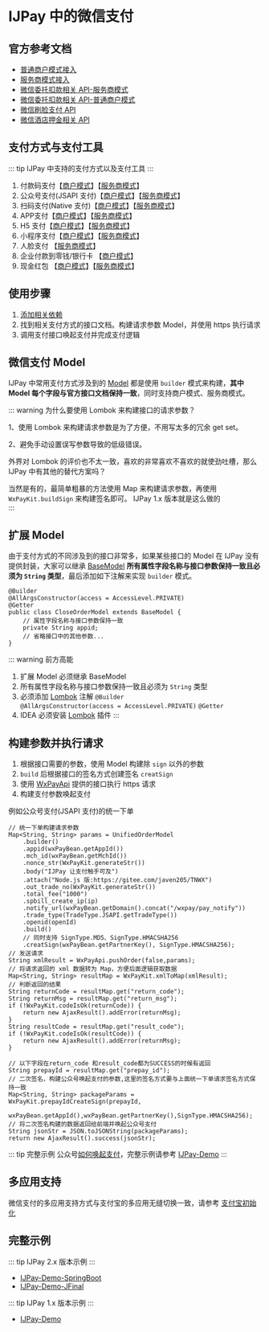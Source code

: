 # IJPay 中的微信支付

## 官方参考文档

- [普通商户模式接入](https://pay.weixin.qq.com/wiki/doc/api/index.html)
- [服务商模式接入](https://pay.weixin.qq.com/wiki/doc/api/sl.html)
- [微信委托扣款相关 API-服务商模式](https://pay.weixin.qq.com/wiki/doc/api/pap_sl.php?chapter=17_1)
- [微信委托扣款相关 API-普通商户模式](https://pay.weixin.qq.com/wiki/doc/api/pap.php?chapter=17_1)
- [微信刷脸支付 API](https://pay.weixin.qq.com/wiki/doc/wxfacepay/develop/backend.html)
- [微信酒店押金相关 API](https://pay.weixin.qq.com/wiki/doc/api/deposit_sl.php?chapter=26_1)

##  支付方式与支付工具

::: tip
IJPay 中支持的支付方式以及支付工具
:::

1. 付款码支付【[商户模式](https://pay.weixin.qq.com/wiki/doc/api/micropay.php?chapter=5_1)】【[服务商模式](https://pay.weixin.qq.com/wiki/doc/api/micropay_sl.php?chapter=5_1)】
2. 公众号支付(JSAPI 支付)【[商户模式](https://pay.weixin.qq.com/wiki/doc/api/jsapi.php?chapter=7_1)】【[服务商模式](https://pay.weixin.qq.com/wiki/doc/api/jsapi_sl.php?chapter=7_1)】
3. 扫码支付(Native 支付)【[商户模式](https://pay.weixin.qq.com/wiki/doc/api/native.php?chapter=6_1)】【[服务商模式](https://pay.weixin.qq.com/wiki/doc/api/native_sl.php?chapter=6_1)】
4. APP支付【[商户模式](https://pay.weixin.qq.com/wiki/doc/api/app/app.php?chapter=8_1)】【[服务商模式](https://pay.weixin.qq.com/wiki/doc/api/app/app_sl.php?chapter=8_1)】
5. H5 支付【[商户模式](https://pay.weixin.qq.com/wiki/doc/api/H5.php?chapter=15_1)】【[服务商模式](https://pay.weixin.qq.com/wiki/doc/api/H5_sl.php?chapter=15_1)】
6. 小程序支付【[商户模式](https://pay.weixin.qq.com/wiki/doc/api/wxa/wxa_api.php?chapter=7_3&index=1)】【[服务商模式](https://pay.weixin.qq.com/wiki/doc/api/wxa/wxa_sl_api.php?chapter=7_3&index=1)】
7. 人脸支付   【[服务商模式](https://pay.weixin.qq.com/wiki/doc/wxfacepay/)】
8. 企业付款到零钱/银行卡 【[商户模式](https://pay.weixin.qq.com/wiki/doc/api/tools/mch_pay.php?chapter=14_1)】
9. 现金红包  【[商户模式](https://pay.weixin.qq.com/wiki/doc/api/tools/cash_coupon.php?chapter=13_1)】【[服务商模式](https://pay.weixin.qq.com/wiki/doc/api/tools/cash_coupon_sl.php?chapter=13_1)】

## 使用步骤

1. [添加相关依赖](../maven.md)
2. 找到相关支付方式的接口文档。构建请求参数 Model，并使用 https 执行请求
3. 调用支付接口唤起支付并完成支付逻辑


## 微信支付 Model

IJPay 中常用支付方式涉及到的 [Model](https://gitee.com/javen205/IJPay/blob/master/IJPay-WxPay/src/main/java/com/ijpay/wxpay/model)
都是使用 `builder` 模式来构建，**其中 Model 每个字段与官方接口文档保持一致**，同时支持商户模式、服务商模式。

 ::: warning
 为什么要使用 Lombok 来构建接口的请求参数？

1、使用 Lombok 来构建请求参数是为了方便，不用写太多的冗余 get set。

2、避免手动设置误写参数导致的低级错误。

外界对 Lombok 的评价也不太一致，喜欢的非常喜欢不喜欢的就使劲吐槽，那么 IJPay 中有其他的替代方案吗？

当然是有的，最简单粗暴的方法使用 Map 来构建请求参数，再使用 `WxPayKit.buildSign` 来构建签名即可。 IJPay 1.x 版本就是这么做的  
 :::

## 扩展 Model

由于支付方式的不同涉及到的接口非常多，如果某些接口的 Model 在 IJPay 没有提供封装，大家可以继承 [BaseModel](https://gitee.com/javen205/IJPay/blob/master/IJPay-Core/src/main/java/com/ijpay/core/model/BaseModel.java) 
**所有属性字段名称与接口参数保持一致且必须为 `String` 类型**，最后添加如下注解来实现 `builder` 模式。

```java{5}
@Builder
@AllArgsConstructor(access = AccessLevel.PRIVATE)
@Getter
public class CloseOrderModel extends BaseModel {
    // 属性字段名称与接口参数保持一致 
    private String appid;
    // 省略接口中的其他参数...
}
```  

::: warning 前方高能
1. 扩展 Model 必须继承  BaseModel
2. 所有属性字段名称与接口参数保持一致且必须为 `String` 类型
3. 必须添加 [Lombok](https://projectlombok.org) 注解 
`@Builder`  
`@AllArgsConstructor(access = AccessLevel.PRIVATE)` 
`@Getter`
4. IDEA 必须安装 [Lombok](https://projectlombok.org) 插件
:::


## 构建参数并执行请求

1. 根据接口需要的参数，使用 Model 构建除 `sign` 以外的参数
2. `build` 后根据接口的签名方式创建签名 `creatSign`
3. 使用 [WxPayApi](https://gitee.com/javen205/IJPay/blob/master/IJPay-WxPay/src/main/java/com/ijpay/wxpay/WxPayApi.java) 提供的接口执行 https 请求
4. 构建支付参数唤起支付 

例如公众号支付(JSAPI 支付)的统一下单

```java{2,3,15,17,19,21,36,37} 
// 统一下单构建请求参数
Map<String, String> params = UnifiedOrderModel
    .builder()
    .appid(wxPayBean.getAppId())
    .mch_id(wxPayBean.getMchId())
    .nonce_str(WxPayKit.generateStr())
    .body("IJPay 让支付触手可及")
    .attach("Node.js 版:https://gitee.com/javen205/TNWX")
    .out_trade_no(WxPayKit.generateStr())
    .total_fee("1000")
    .spbill_create_ip(ip)
    .notify_url(wxPayBean.getDomain().concat("/wxpay/pay_notify"))
    .trade_type(TradeType.JSAPI.getTradeType())
    .openid(openId)
    .build()
    // 同时支持 SignType.MD5、SignType.HMACSHA256
    .creatSign(wxPayBean.getPartnerKey(), SignType.HMACSHA256);  
// 发送请求
String xmlResult = WxPayApi.pushOrder(false,params); 
// 将请求返回的 xml 数据转为 Map，方便后面逻辑获取数据
Map<String, String> resultMap = WxPayKit.xmlToMap(xmlResult);
// 判断返回的结果
String returnCode = resultMap.get("return_code");
String returnMsg = resultMap.get("return_msg");
if (!WxPayKit.codeIsOk(returnCode)) {
    return new AjaxResult().addError(returnMsg);
}
String resultCode = resultMap.get("result_code");
if (!WxPayKit.codeIsOk(resultCode)) {
    return new AjaxResult().addError(returnMsg);
}

// 以下字段在return_code 和result_code都为SUCCESS的时候有返回
String prepayId = resultMap.get("prepay_id");
// 二次签名，构建公众号唤起支付的参数,这里的签名方式要与上面统一下单请求签名方式保持一致
Map<String, String> packageParams = WxPayKit.prepayIdCreateSign(prepayId, 
    wxPayBean.getAppId(),wxPayBean.getPartnerKey(),SignType.HMACSHA256);
// 将二次签名构建的数据返回给前端并唤起公众号支付
String jsonStr = JSON.toJSONString(packageParams);
return new AjaxResult().success(jsonStr);
``` 

::: tip 完整示例
公众号[如何唤起支付](https://pay.weixin.qq.com/wiki/doc/api/jsapi.php?chapter=7_7&index=6)，完整示例请参考 [IJPay-Demo](https://gitee.com/javen205/IJPay/blob/master/IJPay-Demo-SpringBoot/src/main/java/com/ijpay/demo/controller/wxpay/WxPayController.java)
:::

## 多应用支持

微信支付的多应用支持方式与支付宝的多应用无缝切换一致，请参考 [支付宝初始化](../alipay/init.md)


## 完整示例

 ::: tip
 IJPay 2.x 版本示例
 :::
 
- [IJPay-Demo-SpringBoot](https://gitee.com/javen205/IJPay/tree/master/IJPay-Demo-SpringBoot)
- [IJPay-Demo-JFinal](https://gitee.com/javen205/IJPay/tree/master/IJPay-Demo-JFinal)

 ::: tip
 IJPay 1.x 版本示例
 :::
 
- [IJPay-Demo](https://gitee.com/javen205/IJPay-Demo)


